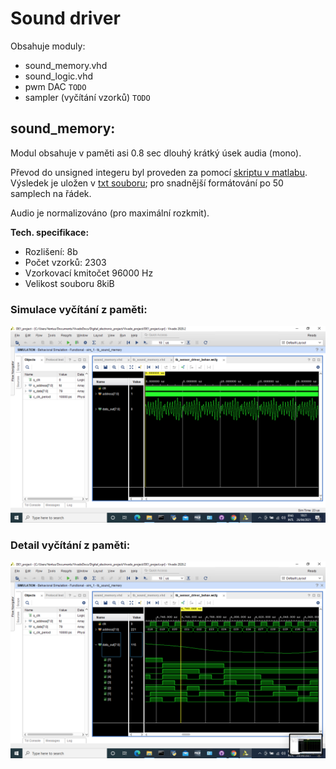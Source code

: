 # Sound driver
Obsahuje moduly:
* sound_memory.vhd
* sound_logic.vhd
* pwm DAC `TODO`
* sampler (vyčítání vzorků) `TODO`

## sound_memory:
Modul obsahuje v paměti asi 0.8 sec dlouhý krátký úsek audia (mono).

Převod do unsigned integeru byl proveden za pomocí [skriptu v matlabu](waw2array.m). Výsledek je uložen v [txt souboru](sound_string.txt); pro snadnější formátování po 50 samplech na řádek.

 Audio je normalizováno (pro maximální rozkmit).

**Tech. specifikace:**
* Rozlišení: 8b
* Počet vzorků: 2303
* Vzorkovací kmitočet 96000 Hz
* Velikost souboru 8kiB

### Simulace vyčítání z paměti:
![sim1](img/simulations/memory_test.png)
### Detail vyčítání z paměti:
![sim1](img/simulations/memory_test_detail.png)